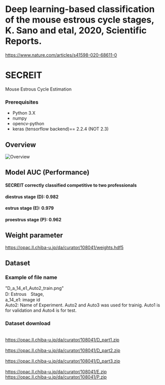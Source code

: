 # Deep learning-based classification of the mouse estrous cycle stages, K. Sano and etal, 2020, Scientific Reports.
https://www.nature.com/articles/s41598-020-68611-0

# SECREIT
Mouse Estrous Cycle Estimation

### Prerequisites

- Python 3.X
- numpy
- opencv-python
- keras (tensorflow backend)== 2.2.4 (NOT 2.3)

## Overview
![Overview](https://github.com/SanoKyohei/Secreit/blob/master/Example/Overview.png)  

## Model AUC (Performance)
#### SECREIT correctly classified competitive to two professionals
#### diestrus stage (D): 0.982 
#### estrus stage (E): 0.979
#### proestrus stage (P): 0.962

## Weight parameter
https://opac.ll.chiba-u.jp/da/curator/108041/weights.hdf5

## Dataset
### Example of file name
 "D_a_14_e1_Auto2_train.png" 
 <br> D: Estrous　Stage, 　
 <br> a_14_e1: image id
 <br> Auto2: Name of Experiment. Auto2 and Auto3 was used for trainig. Auto1 is for validation and Auto4 is for test. 
### Dataset download
<br> https://opac.ll.chiba-u.jp/da/curator/108041/D_part1.zip   
<br> https://opac.ll.chiba-u.jp/da/curator/108041/D_part2.zip  
<br> https://opac.ll.chiba-u.jp/da/curator/108041/D_part3.zip  
<br> https://opac.ll.chiba-u.jp/da/curator/108041/E.zip 
<br> https://opac.ll.chiba-u.jp/da/curator/108041/P.zip 



